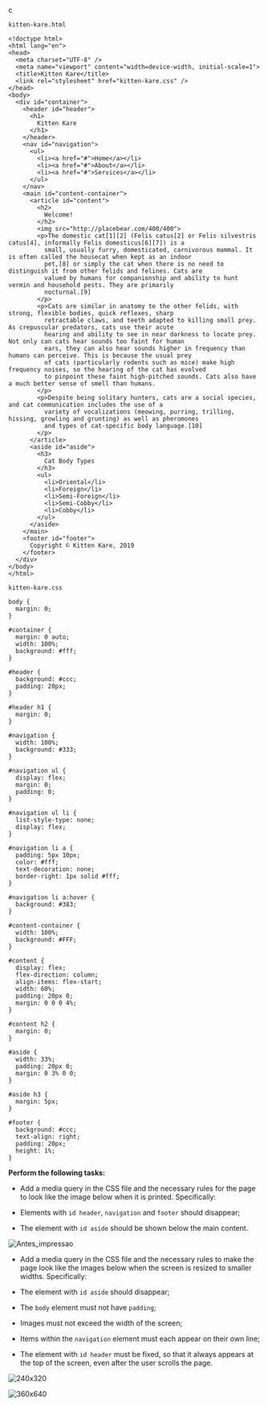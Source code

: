 c

`kitten-kare.html`

```
<!doctype html>
<html lang="en">
<head>
  <meta charset="UTF-8" />
  <meta name="viewport" content="width=device-width, initial-scale=1">
  <title>Kitten Kare</title>
  <link rel="stylesheet" href="kitten-kare.css" />
</head>
<body>
  <div id="container">
    <header id="header">
      <h1>
        Kitten Kare
      </h1>
    </header>
    <nav id="navigation">
      <ul>
        <li><a href="#">Home</a></li>
        <li><a href="#">About</a></li>
        <li><a href="#">Services</a></li>
      </ul>
    </nav>
    <main id="content-container">
      <article id="content">
        <h2>
          Welcome!
        </h2>
        <img src="http://placebear.com/400/400">
        <p>The domestic cat[1][2] (Felis catus[2] or Felis silvestris catus[4], informally Felis domesticus[6][7]) is a
          small, usually furry, domesticated, carnivorous mammal. It is often called the housecat when kept as an indoor
          pet,[8] or simply the cat when there is no need to distinguish it from other felids and felines. Cats are
          valued by humans for companionship and ability to hunt vermin and household pests. They are primarily
          nocturnal.[9]
        </p>
        <p>Cats are similar in anatomy to the other felids, with strong, flexible bodies, quick reflexes, sharp
          retractable claws, and teeth adapted to killing small prey. As crepuscular predators, cats use their acute
          hearing and ability to see in near darkness to locate prey. Not only can cats hear sounds too faint for human
          ears, they can also hear sounds higher in frequency than humans can perceive. This is because the usual prey
          of cats (particularly rodents such as mice) make high frequency noises, so the hearing of the cat has evolved
          to pinpoint these faint high-pitched sounds. Cats also have a much better sense of smell than humans.
        </p>
        <p>Despite being solitary hunters, cats are a social species, and cat communication includes the use of a
          variety of vocalizations (meowing, purring, trilling, hissing, growling and grunting) as well as pheromones
          and types of cat-specific body language.[10]
        </p>
      </article>
      <aside id="aside">
        <h3>
          Cat Body Types
        </h3>
        <ul>
          <li>Oriental</li>
          <li>Foreign</li>
          <li>Semi-Foreign</li>
          <li>Semi-Cobby</li>
          <li>Cobby</li>
        </ul>
      </aside>
    </main>
    <footer id="footer">
      Copyright © Kitten Kare, 2019
    </footer>
  </div>
</body>
</html>
```

`kitten-kare.css`

```
body {
  margin: 0;
}

#container {
  margin: 0 auto;
  width: 100%;
  background: #fff;
}

#header {
  background: #ccc;
  padding: 20px;
}

#header h1 {
  margin: 0;
}

#navigation {
  width: 100%;
  background: #333;
}

#navigation ul {
  display: flex;
  margin: 0;
  padding: 0;
}

#navigation ul li {
  list-style-type: none;
  display: flex;
}

#navigation li a {
  padding: 5px 10px;
  color: #fff;
  text-decoration: none;
  border-right: 1px solid #fff;
}

#navigation li a:hover {
  background: #383;
}

#content-container {
  width: 100%;
  background: #FFF;
}

#content {
  display: flex;
  flex-direction: column;
  align-items: flex-start;
  width: 60%;
  padding: 20px 0;
  margin: 0 0 0 4%;
}

#content h2 {
  margin: 0;
}

#aside {
  width: 33%;
  padding: 20px 0;
  margin: 0 3% 0 0;
}

#aside h3 {
  margin: 5px;
}

#footer {
  background: #ccc;
  text-align: right;
  padding: 20px;
  height: 1%;
}
```

**Perform the following tasks:**

- Add a media query in the CSS file and the necessary rules for the page to look like the image below when it is printed. Specifically:

- Elements with `id header`, `navigation` and `footer` should disappear;

- The element with `id aside` should be shown below the main content.

![Antes_impressao](./images/Visualiza%C3%A7%C3%A3o%20da%20p%C3%A1gina%20antes%20da%20impress%C3%A3o.png)

- Add a media query in the CSS file and the necessary rules to make the page look like the images below when the screen is resized to smaller widths. Specifically:

- The element with `id aside` should disappear;

- The `body` element must not have `padding`;

- Images must not exceed the width of the screen;

- Items within the `navigation` element must each appear on their own line;

- The element with `id header` must be fixed, so that it always appears at the top of the screen, even after the user scrolls the page.

![240x320](./images/240x320_%20tela%20pequena%20.png)

![360x640](./images/360x640%20tela%20de%20smartphone.png)